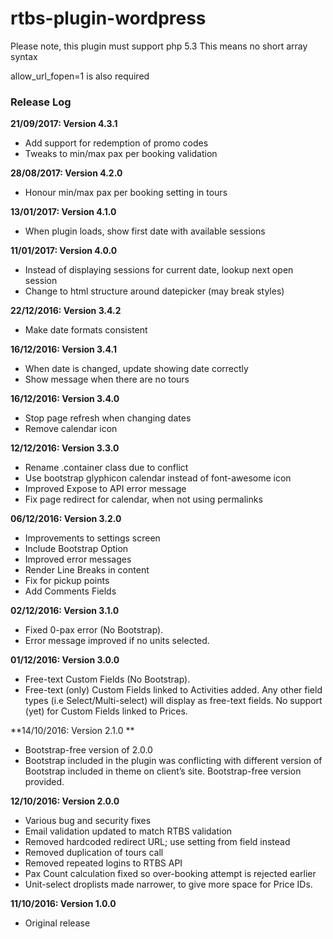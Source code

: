 # rtbs-plugin-wordpress

Please note, this plugin must support php 5.3
This means no short array syntax

allow_url_fopen=1 is also required

### Release Log
**21/09/2017: Version 4.3.1**
- Add support for redemption of promo codes
- Tweaks to min/max pax per booking validation

**28/08/2017: Version 4.2.0**
- Honour min/max pax per booking setting in tours

**13/01/2017: Version 4.1.0**
- When plugin loads, show first date with available sessions

**11/01/2017: Version 4.0.0**
- Instead of displaying sessions for current date, lookup next open session
- Change to html structure around datepicker (may break styles)

**22/12/2016: Version 3.4.2**
- Make date formats consistent

**16/12/2016: Version 3.4.1** 
- When date is changed, update showing date correctly
- Show message when there are no tours

**16/12/2016: Version 3.4.0** 
- Stop page refresh when changing dates
- Remove calendar icon

**12/12/2016: Version 3.3.0** 
- Rename .container class due to conflict
- Use bootstrap glyphicon calendar instead of font-awesome icon
- Improved Expose to API error message
- Fix page redirect for calendar, when not using permalinks

**06/12/2016: Version 3.2.0** 
- Improvements to settings screen
- Include Bootstrap Option
- Improved error messages
- Render Line Breaks in content
- Fix for pickup points
- Add Comments Fields

**02/12/2016: Version 3.1.0** 
- Fixed 0-pax error (No Bootstrap).
- Error message improved if no units selected.

**01/12/2016: Version 3.0.0** 
- Free-text Custom Fields (No Bootstrap).
- Free-text (only) Custom Fields linked to Activities added. Any other field types (i.e Select/Multi-select) will display as free-text fields. No support (yet) for Custom Fields linked to Prices.

**14/10/2016: Version 2.1.0 **
- Bootstrap-free version of 2.0.0
- Bootstrap included in the plugin was conflicting with different version of Bootstrap included in theme on client’s site. Bootstrap-free version provided.

**12/10/2016: Version 2.0.0** 
- Various bug and security fixes
- Email validation updated to match RTBS validation
- Removed hardcoded redirect URL; use setting from field instead
- Removed duplication of tours call
- Removed repeated logins to RTBS API
- Pax Count calculation fixed so over-booking attempt is rejected earlier
- Unit-select droplists made narrower, to give more space for Price IDs.

**11/10/2016: Version 1.0.0** 
- Original release
